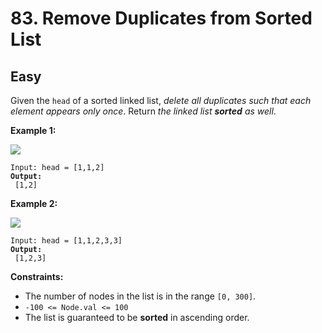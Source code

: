 # 83. Remove Duplicates from Sorted List

## Easy



Given the `head` of a sorted linked list, _delete all duplicates such that each element appears only once_. Return _the linked list **sorted** as well_.

&#x20;

**Example 1:**

![](https://assets.leetcode.com/uploads/2021/01/04/list1.jpg)

<pre><code>Input: head = [1,1,2]
<strong>Output:
</strong> [1,2]
</code></pre>

**Example 2:**

![](https://assets.leetcode.com/uploads/2021/01/04/list2.jpg)

<pre><code>Input: head = [1,1,2,3,3]
<strong>Output:
</strong> [1,2,3]
</code></pre>

&#x20;

**Constraints:**

* The number of nodes in the list is in the range `[0, 300]`.
* `-100 <= Node.val <= 100`
* The list is guaranteed to be **sorted** in ascending order.
